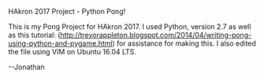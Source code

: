 HAkron 2017 Project - Python Pong!

This is my Pong Project for HAkron 2017. I used Python, version 2.7 as well as this tutorial: (http://trevorappleton.blogspot.com/2014/04/writing-pong-using-python-and-pygame.html) for
assistance for making this. I also edited the file using VIM on Ubuntu 16.04 LTS.

--Jonathan
